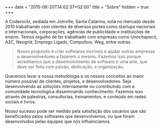 +++
date = "2015-06-20T14:02:37+02:00"
title = "Sobre"
hidden = true
+++

A Coderockr, sediada em Joinville, Santa Catarina, está no mercado desde 2010 trabalhando com clientes de diversos portes como startups nacionais e internacionais, corporações, agências de publicidade e instituições de ensino. Temos orgulho de ter trabalhado com empresas como Unochapecó, A2C, Neogrid, Emprego Ligado, Compufour, Weg, entre outras.

>Nosso propósito é criar softwares incríveis e ajudar outras empresas e desenvolvedores a fazerem o mesmo. Fazemos isso porque acreditamos que o desenvolvimento de software é uma arte, que deve ser feita com paixão, dedicação, e organização.

Queremos levar a nossa metodologia e os nossos conceitos ao maior número possível de clientes, projetos, e desenvolvedores. Seja desenvolvendo as soluções internamente ou contribuindo com a comunidade tecnológica disseminando conhecimento. Fazemos isso através de palestras, consultorias, treinamentos, e conteúdo em redes sociais e livros.

Nosso sucesso pode ser medido pela satisfação dos usuários que são beneficiados pelos softwares que desenvolvemos, ou que foram desenvolvidos pelas equipes que nós influenciamos.
